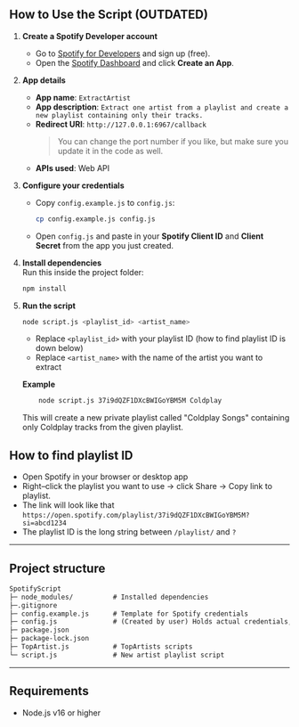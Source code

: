 ## How to Use the Script (OUTDATED)

1. **Create a Spotify Developer account**  
   - Go to [Spotify for Developers](https://developer.spotify.com/) and sign up (free).  
   - Open the [Spotify Dashboard](https://developer.spotify.com/dashboard) and click **Create an App**.  

2. **App details**  
   - **App name**: `ExtractArtist`  
   - **App description**: `Extract one artist from a playlist and create a new playlist containing only their tracks.`  
   - **Redirect URI**: `http://127.0.0.1:6967/callback`  
     > You can change the port number if you like, but make sure you update it in the code as well.  
   - **APIs used**: Web API  

3. **Configure your credentials**  
   - Copy `config.example.js` to `config.js`:  
     ```bash
     cp config.example.js config.js
     ```  
   - Open `config.js` and paste in your **Spotify Client ID** and **Client Secret** from the app you just created.  

4. **Install dependencies**  
   Run this inside the project folder:  
   ```bash
   npm install
   ```

5. **Run the script**
   ```bash
   node script.js <playlist_id> <artist_name>
   ```
   - Replace `<playlist_id>` with your playlist ID (how to find playlist ID is down below)
   - Replace `<artist_name>` with the name of the artist you want to extract
  
    **Example**
    ```bash
        node script.js 37i9dQZF1DXcBWIGoYBM5M Coldplay
    ```
    This will create a new private playlist called "Coldplay Songs" containing only Coldplay tracks from the given playlist.
## How to find playlist ID
  - Open Spotify in your browser or desktop app
  - Right–click the playlist you want to use → click Share → Copy link to playlist.
  - The link will look like that
    ```https://open.spotify.com/playlist/37i9dQZF1DXcBWIGoYBM5M?si=abcd1234```
  - The playlist ID is the long string between `/playlist/` and `?`

---

## Project structure

```tex
SpotifyScript
├─ node_modules/          # Installed dependencies 
├─.gitignore
├─ config.example.js      # Template for Spotify credentials
├─ config.js              # (Created by user) Holds actual credentials, ignored by git 
├─ package.json         
├─ package-lock.json
├─ TopArtist.js           # TopArtists scripts
└─ script.js              # New artist playlist script
```

---
## Requirements
- Node.js v16 or higher

